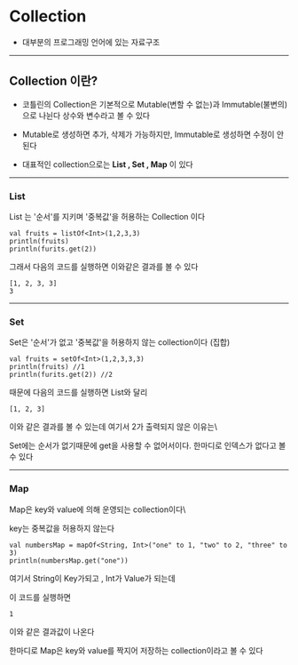 # Collection
- 대부분의 프로그래밍 언어에 있는 자료구조
---
## Collection 이란? 

- 코틀린의 Collection은 기본적으로 Mutable(변할 수 없는)과 Immutable(불변의)으로 나뉜다
상수와 변수라고 볼 수 있다 

- Mutable로 생성하면 추가, 삭제가 가능하지만, Immutable로 생성하면 수정이 안된다

- 대표적인 collection으로는 **List , Set , Map** 이 있다

---
### List

List 는 '순서'를 지키며 '중복값'을 허용하는 Collection 이다

```
val fruits = listOf<Int>(1,2,3,3)
println(fruits)
println(furits.get(2))
```
그래서 다음의 코드를 실행하면 이와같은 결과를 볼 수 있다
```
[1, 2, 3, 3]
3
```
---
### Set

Set은 '순서'가 없고 '중복값'을 허용하지 않는 collection이다 (집합)

```
val fruits = setOf<Int>(1,2,3,3,3)
println(fruits) //1
println(furits.get(2)) //2
```
때문에 다음의 코드를 실행하면 List와 달리
```
[1, 2, 3]
```
이와 같은 결과를 볼 수 있는데 여기서 2가 출력되지 않은 이유는\

Set에는 순서가 없기때문에 get을 사용할 수 없어서이다. 한마디로 인덱스가 없다고 볼 수 있다

---
### Map

Map은 key와 value에 의해 운영되는 collection이다\

key는 중복값을 허용하지 않는다 
```
val numbersMap = mapOf<String, Int>("one" to 1, "two" to 2, "three" to 3)
println(numbersMap.get("one"))
```
여기서 String이 Key가되고 , Int가 Value가 되는데

이 코드를 실행하면
```
1
```
이와 같은 결과값이 나온다

한마디로 Map은  key와 value를 짝지어 저장하는 collection이라고 볼 수 있다

